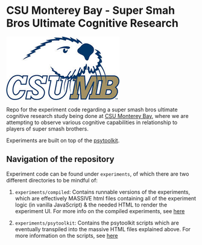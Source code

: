 # CSU Monterey Bay - Super Smah Bros Ultimate Cognitive Research

![Cool otter guy](./assets/csuMbOtter.jpeg)

Repo for the experiment code regarding a super smash bros ultimate cognitive research study being done at [CSU Monterey Bay](https://csumb.edu/), where we are attempting to observe various cognitive capabilities in relationship to players of super smash brothers. 

Experiments are built on top of the [psytoolkit](https://www.psytoolkit.org/). 

## Navigation of the repository

Experiment code can be found under `experiments`, of which there are two different directories to be mindful of:

1. `experiments/compiled`: Contains runnable versions of the experiments, which are effectively MASSIVE html files containing all of the experiment logic (in vanilla JavaScript) & the needed HTML to render the experiment UI. For more info on the compiled experiments, see [here](experiments/compiled/README.md)

2. `experiments/psytoolkit`: Contains the psytoolkit scripts which are eventually transpiled into the massive HTML files explained above. For more information on the scripts, see [here](experiments/psytoolkit/README.md)
